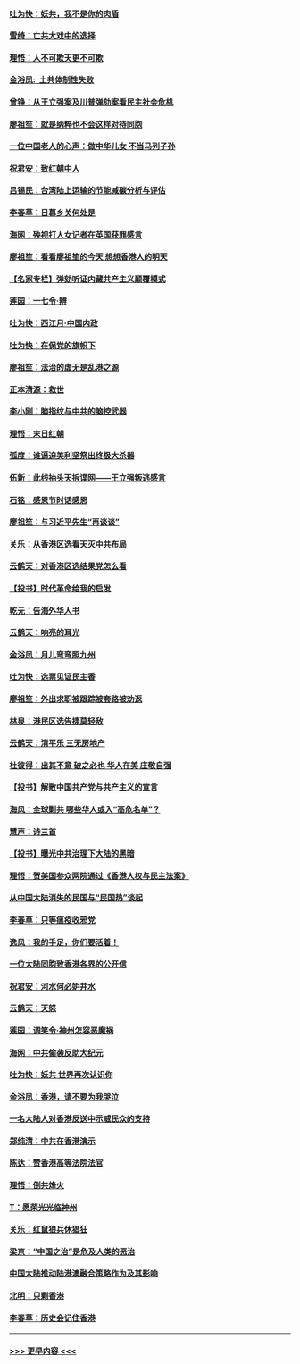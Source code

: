 #### [吐为快：妖共，我不是你的肉盾](../pages/nsc993/n11701366.md?t=12051411) 
#### [雪绮：亡共大戏中的选择](../pages/nsc993/n11699922.md?t=12051411) 
#### [理悟：人不可欺天更不可欺](../pages/nsc993/n11699657.md?t=12051411) 
#### [金浴凤:  土共体制性失败](../pages/nsc993/n11699361.md?t=12051411) 
#### [曾铮：从王立强案及川普弹劾案看民主社会危机](../pages/nsc993/n11699318.md?t=12051411) 
#### [廖祖笙：就是纳粹也不会这样对待同胞](../pages/nsc993/n11697658.md?t=12051411) 
#### [一位中国老人的心声：做中华儿女 不当马列子孙](../pages/nsc993/n11697525.md?t=12051411) 
#### [祝君安：致红朝中人](../pages/nsc993/n11697518.md?t=12051411) 
#### [吕锡民：台湾陆上运输的节能减碳分析与评估](../pages/nsc993/n11694983.md?t=12051411) 
#### [李春草：日暮乡关何处是](../pages/nsc993/n11694805.md?t=12051411) 
#### [海网：殃视打人女记者在英国获罪感言](../pages/nsc993/n11693832.md?t=12051411) 
#### [廖祖笙：看看廖祖笙的今天 想想香港人的明天](../pages/nsc993/n11693707.md?t=12051411) 
#### [【名家专栏】弹劾听证内藏共产主义颠覆模式](../pages/nsc993/n11693563.md?t=12051411) 
#### [莲园：一七令‧辨](../pages/nsc993/n11692558.md?t=12051411) 
#### [吐为快：西江月·中国内政](../pages/nsc993/n11692071.md?t=12051411) 
#### [吐为快：在保党的旗帜下](../pages/nsc993/n11691188.md?t=12051411) 
#### [廖祖笙：法治的虚无是乱港之源](../pages/nsc993/n11690605.md?t=12051411) 
#### [正本清源：救世](../pages/nsc993/n11689134.md?t=12051411) 
#### [李小刚：脑指纹与中共的脑控武器](../pages/nsc993/n11688900.md?t=12051411) 
#### [理悟：末日红朝](../pages/nsc993/n11688829.md?t=12051411) 
#### [弧度：谁逼迫美利坚祭出终极大杀器](../pages/nsc993/n11688735.md?t=12051411) 
#### [伍新：此线抽头天拆谍网——王立强叛逃感言](../pages/nsc993/n11687981.md?t=12051411) 
#### [石铭：感恩节时话感恩](../pages/nsc993/n11687568.md?t=12051411) 
#### [廖祖笙：与习近平先生“再谈谈”](../pages/nsc993/n11687005.md?t=12051411) 
#### [关乐：从香港区选看天灭中共布局](../pages/nsc993/n11686647.md?t=12051411) 
#### [云鹤天：对香港区选结果党怎么看](../pages/nsc993/n11686216.md?t=12051411) 
#### [【投书】时代革命给我的启发](../pages/nsc993/n11684287.md?t=12051411) 
#### [乾元：告海外华人书](../pages/nsc993/n11684044.md?t=12051411) 
#### [云鹤天：响亮的耳光](../pages/nsc993/n11684254.md?t=12051411) 
#### [金浴凤：月儿弯弯照九州](../pages/nsc993/n11684231.md?t=12051411) 
#### [吐为快：选票见证民主香](../pages/nsc993/n11684206.md?t=12051411) 
#### [廖祖笙：外出求职被跟踪被套路被劝返](../pages/nsc993/n11683874.md?t=12051411) 
#### [林泉：港民区选告捷莫轻敌](../pages/nsc993/n11683930.md?t=12051411) 
#### [云鹤天：清平乐 三无房地产](../pages/nsc993/n11681521.md?t=12051411) 
#### [杜彼得：出其不意 破之必也 华人在美 庄敬自强](../pages/nsc993/n11679554.md?t=12051411) 
#### [【投书】解散中国共产党与共产主义的宣言](../pages/nsc993/n11679177.md?t=12051411) 
#### [海风：全球剿共 哪些华人或入“高危名单”？](../pages/nsc993/n11678617.md?t=12051411) 
#### [慧声：诗三首](../pages/nsc993/n11678848.md?t=12051411) 
#### [【投书】曝光中共治理下大陆的黑暗](../pages/nsc993/n11678674.md?t=12051411) 
#### [理悟：贺美国参众两院通过《香港人权与民主法案》](../pages/nsc993/n11678104.md?t=12051411) 
#### [从中国大陆消失的民国与“民国热”谈起](../pages/nsc993/n11678075.md?t=12051411) 
#### [李春草：只等瘟疫收邪党](../pages/nsc993/n11677308.md?t=12051411) 
#### [逸风：我的手足，你们要活着！](../pages/nsc993/n11676352.md?t=12051411) 
#### [一位大陆同胞致香港各界的公开信](../pages/nsc993/n11675761.md?t=12051411) 
#### [祝君安：河水何必妒井水](../pages/nsc993/n11675746.md?t=12051411) 
#### [云鹤天：天怒](../pages/nsc993/n11675718.md?t=12051411) 
#### [莲园：调笑令‧神州怎容恶魔祸](../pages/nsc993/n11675648.md?t=12051411) 
#### [海网：中共偷袭反助大纪元](../pages/nsc993/n11673515.md?t=12051411) 
#### [吐为快：妖共 世界再次认识你](../pages/nsc993/n11673506.md?t=12051411) 
#### [金浴凤：香港，请不要为我哭泣](../pages/nsc993/n11673248.md?t=12051411) 
#### [一名大陆人对香港反送中示威民众的支持](../pages/nsc993/n11672615.md?t=12051411) 
#### [郑纯清：中共在香港演示](../pages/nsc993/n11670539.md?t=12051411) 
#### [陈达：赞香港高等法院法官](../pages/nsc993/n11669542.md?t=12051411) 
#### [理悟：倒共烽火](../pages/nsc993/n11668844.md?t=12051411) 
#### [T：愿荣光光临神州](../pages/nsc993/n11668421.md?t=12051411) 
#### [关乐：红鼠狼兵休猖狂](../pages/nsc993/n11668378.md?t=12051411) 
#### [梁京：“中国之治”是危及人类的恶治](../pages/nsc993/n11668328.md?t=12051411) 
#### [中国大陆推动陆港澳融合策略作为及其影响](../pages/nsc993/n11668157.md?t=12051411) 
#### [北明：只剩香港](../pages/nsc993/n11668002.md?t=12051411) 
#### [李春草：历史会记住香港](../pages/nsc993/n11667927.md?t=12051411) 

----
#### [ >>> 更早内容 <<< ](../indexes/nsc993-earlier.md)
